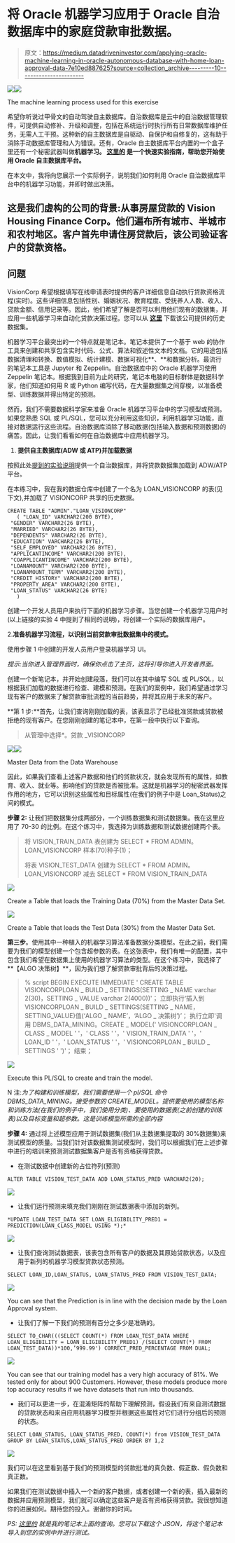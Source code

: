 # 将 Oracle 机器学习应用于 Oracle 自治数据库中的家庭贷款审批数据。

> 原文：<https://medium.datadriveninvestor.com/applying-oracle-machine-learning-in-oracle-autonomous-database-with-home-loan-approval-data-7e10ed887625?source=collection_archive---------10----------------------->

[![](img/2180543b162a4148728cb4984fb79b47.png)](http://www.track.datadriveninvestor.com/Split11-20)![](img/ee6e24aff7035798be9055599788cb12.png)

The machine learning process used for this exercise

希望你听说过甲骨文的自动驾驶自主数据库。自治数据库是云中的自治数据管理软件，可提供自动修补、升级和调整，包括在系统运行时执行所有日常数据库维护任务，无需人工干预。这种新的自主数据库是自驱动、自保护和自修复的，这有助于消除手动数据库管理和人为错误。还有，Oracle 自主数据库平台内置的一个盒子里还有一个秘密武器叫做**机器学习。 [**这里的**](https://oracle.github.io/learning-library/workshops/adwc4dev/) 是一个快速实验指南，帮助您开始使用 Oracle 自主数据库平台。**

在本文中，我将向您展示一个实际例子，说明我们如何利用 Oracle 自治数据库平台中的机器学习功能，并即时做出决策。

## 这是我们虚构的公司的背景:从事房屋贷款的 Vision Housing Finance Corp。他们遍布所有城市、半城市和农村地区。客户首先申请住房贷款后，该公司验证客户的贷款资格。

## 问题

VisionCorp 希望根据填写在线申请表时提供的客户详细信息自动执行贷款资格流程(实时)。这些详细信息包括性别、婚姻状况、教育程度、受抚养人人数、收入、贷款金额、信用记录等。因此，他们希望了解是否可以利用他们现有的数据集，并应用一些机器学习来自动化贷款决策过程。您可以从 [**这里**](https://fort-cec-apacanzset01.cec.ocp.oraclecloud.com/documents/link/LFB90D9636CC68B35B6231190805BEF62D46FD23D187/folder/FC6318D48F765975D274BDE4B6712D77340DDD940185/_ADW_ML) 下载该公司提供的历史数据集。

机器学习平台最突出的一个特点就是笔记本。笔记本提供了一个基于 web 的协作工具来创建和共享包含实时代码、公式、算法和叙述性文本的文档。它的用途包括数据清理和转换、数值模拟、统计建模、数据可视化**、**和数据分析。最流行的笔记本工具是 Jupyter 和 Zeppelin。自治数据库中的 Oracle 机器学习使用 Zeppelin 笔记本。根据我到目前为止的研究，笔记本电脑的目标群体是数据科学家，他们知道如何用 R 或 Python 编写代码，在大量数据集之间穿梭，以准备模型、训练数据并得出特定的预测。

然而，我们不需要数据科学家来准备 Oracle 机器学习平台中的学习模型或预测。如果您熟悉 SQL 或 PL/SQL，您可以充分利用这些知识，利用机器学习功能，直接对数据运行这些流程。自治数据库消除了移动数据(包括输入数据和预测数据)的痛苦。因此，让我们看看如何在自治数据库中应用机器学习。

1.  **提供自主数据库(ADW 或 ATP)并加载数据**

按照此处[提到的实验说明](https://oracle.github.io/learning-library/workshops/adwc4dev/)提供一个自治数据库，并将贷款数据集加载到 ADW/ATP 平台。

在本练习中，我在我的数据仓库中创建了一个名为 LOAN_VISIONCORP 的表(见下文),并加载了 VISIONCORP 共享的历史数据。

```
CREATE TABLE "ADMIN"."LOAN_VISIONCORP" 
   ( "LOAN_ID" VARCHAR2(200 BYTE), 
 "GENDER" VARCHAR2(26 BYTE), 
 "MARRIED" VARCHAR2(26 BYTE), 
 "DEPENDENTS" VARCHAR2(26 BYTE), 
 "EDUCATION" VARCHAR2(26 BYTE), 
 "SELF_EMPLOYED" VARCHAR2(26 BYTE), 
 "APPLICANTINCOME" VARCHAR2(200 BYTE), 
 "COAPPLICANTINCOME" VARCHAR2(200 BYTE), 
 "LOANAMOUNT" VARCHAR2(200 BYTE), 
 "LOANAMOUNT_TERM" VARCHAR2(200 BYTE), 
 "CREDIT_HISTORY" VARCHAR2(200 BYTE), 
 "PROPERTY_AREA" VARCHAR2(200 BYTE), 
 "LOAN_STATUS" VARCHAR2(26 BYTE)
   )
```

创建一个开发人员用户来执行下面的机器学习步骤。当您创建一个机器学习用户时(以上链接的实验 4 中提到了相同的说明)，将创建一个实际的数据库用户。

2.**准备机器学习流程，以识别当前贷款审批数据集中的模式。**

使用步骤 1 中创建的开发人员用户登录机器学习 UI。

*提示:当你进入管理界面时，确保你点击了主页，这将引导你进入开发者界面。*

创建一个新笔记本，并开始创建段落，我们可以在其中编写 SQL 或 PL/SQL，以根据我们加载的数据进行检查、建模和预测。在我们的案例中，我们希望通过学习现有客户的数据来了解贷款审批流程的当前趋势，并将其应用于未来的客户。

**第 1 步:**首先，让我们查询刚刚加载的表，该表显示了已经批准贷款或贷款被拒绝的现有客户。在您刚刚创建的笔记本中，在第一段中执行以下查询。

> 从管理中选择*。贷款 _VISIONCORP

![](img/e16a96cb7113ce5e8fb0e4ad8b2b29d6.png)![](img/61f9950155863591cb9c6ab2691ca24a.png)

Master Data from the Data Warehouse

因此，如果我们查看上述客户数据和他们的贷款状况，就会发现所有的属性，如教育、收入、就业等。影响他们的贷款是否被批准。这就是机器学习的秘密武器发挥作用的地方，它可以识别这些属性和目标属性(在我们的例子中是 Loan_Status)之间的模式。

**步骤 2:** 让我们把数据集分成两部分，一个训练数据集和测试数据集。我在这里应用了 70-30 的比例。在这个练习中，我选择为训练数据和测试数据创建两个表。

> 将 VISION_TRAIN_DATA 表创建为 SELECT * FROM ADMIN。LOAN_VISIONCORP 样本(70)种子(1)；
> 
> 将表 VISION_TEST_DATA 创建为 SELECT * FROM ADMIN。LOAN_VISIONCORP 减去 SELECT * FROM VISION_TRAIN_DATA

![](img/7a0356763e08c6a1fb42b252b15332a2.png)

Create a Table that loads the Training Data (70%) from the Master Data Set.

![](img/0cb59ffe6dbfb9f96489a86f6335460a.png)

Create a Table that loads the Test Data (30%) from the Master Data Set.

**第三步**。使用其中一种植入的机器学习算法准备数据分类模型。在此之前，我们需要为我们的模型创建一个包含超参数的表。在这张表中，我们有唯一的配置，其中包含我们希望在数据集上使用的机器学习算法的类型。在这个练习中，我选择了**【ALGO 决策树】**，因为我们想了解贷款审批背后的决策过程。

> % script
> BEGIN
> EXECUTE IMMEDIATE ' CREATE TABLE VISIONCORPLOAN _ BUILD _ SETTINGS(SETTING _ NAME varchar 2(30)，SETTING _ VALUE varchar 2(4000))'；
> 立即执行‘插入到 VISIONCORPLOAN _ BUILD _ SETTINGS(SETTING _ NAME，SETTING_VALUE)值(‘ALGO _ NAME’，‘ALGO _ 决策树’)’；
> 执行立即'调用 DBMS_DATA_MINING。CREATE _ MODEL(' VISIONCORPLOAN _ CLASS _ MODEL ' '，' CLASS ' '，' VISION_TRAIN_DATA ' '，' LOAN_ID ' '，' LOAN_STATUS ' '，' VISIONCORPLOAN _ BUILD _ SETTINGS ' ')'；
> 结束；

![](img/e65413594cd50c3d113cc7fa2ea817b0.png)

Execute this PL/SQL to create and train the model.

N 注:*为了构建和训练模型，我们需要使用一个 pl/SQL 命令 DBMS_DATA_MINING。接受参数的 CREATE_MODEL。提供要使用的模型名称和训练方法(在我们的例子中，我们使用分类)、要使用的数据表(之前创建的训练表)以及目标变量和超参数。这是训练模型所需的全部内容*

**步骤 4:** 通过将上述模型应用于测试数据集(我们从主数据集提取的 30%数据集)来测试模型的质量。当我们针对该数据集测试模型时，我们可以根据我们在上述步骤中进行的培训来预测测试数据集客户是否有资格获得贷款。

*   在测试数据中创建新的占位符列(预测)

```
ALTER TABLE VISION_TEST_DATA ADD LOAN_STATUS_PRED VARCHAR2(20);
```

![](img/e7150793d368a5eea8bfae3ac566e519.png)

*   让我们运行预测来填充我们刚刚在测试数据表中添加的新列。

```
*UPDATE LOAN_TEST_DATA SET LOAN_ELIGIBILITY_PRED1 = PREDICTION(LOAN_CLASS_MODEL USING *);*
```

![](img/e36e2cb1fcfe5ca0a398cfba063803d6.png)

*   让我们查询测试数据表，该表包含所有客户的数据及其原始贷款状态，以及应用于新列的机器学习模型贷款状态预测。

```
SELECT LOAN_ID,LOAN_STATUS, LOAN_STATUS_PRED FROM VISION_TEST_DATA;
```

![](img/2ef861f6b730baa60bcb137f2a468263.png)

You can see that the Prediction is in line with the decision made by the Loan Approval system.

*   让我们了解一下我们的预测有百分之多少是准确的。

```
SELECT TO_CHAR(((SELECT COUNT(*) FROM LOAN_TEST_DATA WHERE LOAN_ELIGIBILITY = LOAN_ELIGIBILITY_PRED1) /(SELECT COUNT(*) FROM LOAN_TEST_DATA))*100,’999.99') CORRECT_PRED_PERCENTAGE FROM DUAL;
```

![](img/1c48080b5c7fe833ceeaaef6153159f9.png)

You can see that our training model has a very high accuracy of 81%. We tested only for about 900 Customers. However, these models produce more top accuracy results if we have datasets that run into thousands.

*   我们可以更进一步，在混淆矩阵的帮助下理解预测，假设我们有来自测试数据的贷款状态和来自应用机器学习模型并根据这些属性对它们进行分组后的预测的状态。

```
SELECT LOAN_STATUS, LOAN_STATUS_PRED, COUNT(*) from VISION_TEST_DATA GROUP BY LOAN_STATUS,LOAN_STATUS_PRED ORDER BY 1,2
```

![](img/d21caa7772837545da46712ba138fc70.png)

我们可以在这里看到基于我们的预测模型的贷款批准的真负数、假正数、假负数和真正数。

如果我们在测试数据中插入一个新的客户数据，或者创建一个新的表，插入最新的数据并应用预测模型，我们就可以确定这些客户是否有资格获得贷款。我很想知道你的进展如何。期待您的投入。谢谢你的时间。

*PS:* [*这里的*](https://fort-cec-apacanzset01.cec.ocp.oraclecloud.com/documents/link/LFB90D9636CC68B35B6231190805BEF62D46FD23D187/folder/FC6318D48F765975D274BDE4B6712D77340DDD940185/_ADW_ML) *就是我的笔记本上面的查询。您可以下载这个 JSON，将这个笔记本导入到您的实例中并进行测试。*